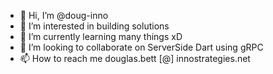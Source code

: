 - 👋 Hi, I’m @doug-inno
- 👀 I’m interested in building solutions
- 🌱 I’m currently learning many things xD
- 💞️ I’m looking to collaborate on ServerSide Dart using gRPC
- 📫 How to reach me douglas.bett [@] innostrategies.net

<!---
doug-inno/doug-inno is a ✨ special ✨ repository because its `README.md` (this file) appears on your GitHub profile.
You can click the Preview link to take a look at your changes.
--->
